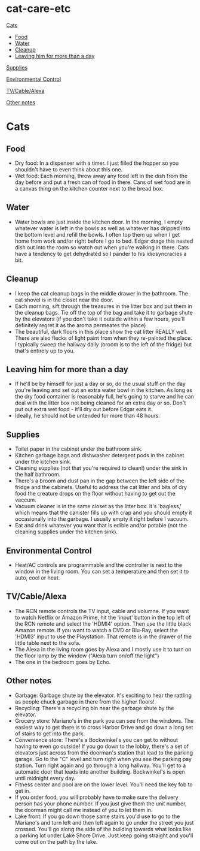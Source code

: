 # cat-care-etc

[Cats](#cats)
  - [Food](#food)
  - [Water](#water)
  - [Cleanup](#cleanup)
  - [Leaving him for more than a day](#leaving-him-for-more-than-a-day)
  
[Supplies](#supplies)

[Environmental Control](#environmental-control)

[TV/Cable/Alexa](#tv-cable-alexa)

[Other notes](#other-notes)

Cats
====

Food
----
- Dry food: In a dispenser with a timer. I just filled the hopper so you shouldn't have to even think about this one.
- Wet food: Each morning, throw away any food left in the dish from the day before and put a fresh can of food in there. Cans of wet food are in a canvas thing on the kitchen counter next to the bread box.

Water
-----
- Water bowls are just inside the kitchen door. In the morning, I empty whatever water is left in the bowls as well as whatever has dripped into the bottom level and refill the bowls. I often top them up when I get home from work and/or right before I go to bed. Edgar drags this nested dish out into the room so watch out when you're walking in there. Cats have a tendency to get dehydrated so I pander to his idiosyncracies a bit. 

Cleanup
-------
- I keep the cat cleanup bags in the middle drawer in the bathroom. The cat shovel is in the closet near the door.
- Each morning, sift through the treasures in the litter box and put them in the cleanup bags. Tie off the top of the bag and take it to garbage shute by the elevators (if you don't take it outside within a few hours, you'll definitely regret it as the aroma permeates the place)
- The beautiful, dark floors in this place show the cat litter REALLY well. There are also flecks of light paint from when they re-painted the place. I typically sweep the hallway daily (broom is to the left of the fridge) but that's entirely up to you.


Leaving him for more than a day
--------------------------------
- If he'll be by himself for just a day or so, do the usual stuff on the day you're leaving and set out an extra water bowl in the kitchen. As long as the dry food container is reasonably full, he's going to starve and he can deal with the litter box not being cleaned for an extra day or so. Don't put out extra wet food - it'll dry out before Edgar eats it.
- Ideally, he should not be untended for more than 48 hours. 


Supplies
--------
- Toilet paper in the cabinet under the bathroom sink.
- Kitchen garbage bags and dishwasher detergent pods in the cabinet under the kitchen sink.
- Cleaning supplies (not that you're required to clean!) under the sink in the half bathroom. 
- There's a broom and dust pan in the gap between the left side of the fridge and the cabinets. Useful to address the cat litter and bits of dry food the creature drops on the floor without having to get out the vaccum.
- Vacuum cleaner is in the same closet as the litter box. It's 'bagless,' which means that the canister fills up with crap and you should empty it occasionally into the garbage. I usually empty it right before I vacuum.
- Eat and drink whatever you want that is edible and/or potable (not the cleaning supplies under the kitchen sink).


Environmental Control
---------------------
- Heat/AC controls are programmable and the controller is next to the window in the living room. You can set a temperature and then set it to auto, cool or heat.


TV/Cable/Alexa
--------------
- The RCN remote controls the TV input, cable and volumne. If you want to watch Netflix or Amazon Prime, hit the 'input' button in the top left of the RCN remote and select the 'HDMI4' option. Then use the little black Amazon remote. If you want to watch a DVD or Blu-Ray, select the 'HDMI3' input to use the Playstation. That remote is in the drawer of the little table next to the sofa.
- The Alexa in the living room goes by Alexa and I mostly use it to turn on the floor lamp by the window ("Alexa turn on/off the light")
 - The one in the bedroom goes by Echo.
 

Other notes
-----------
- Garbage: Garbage shute by the elevator. It's exciting to hear the rattling as people chuck garbage in there from the higher floors!
- Recycling: There's a recycling bin near the garbage shute by the elevator.
- Grocery store: Mariano's in the park you can see from the windows. The easiest way to get there is to cross Harbor Drive and go down a long set of stairs to get into the park.
- Convenience store: There's a Bockwinkel's you can get to without having to even go outside! If you go down to the lobby, there's a set of elevators just across from the doorman's station that lead to the parking garage. Go to the "C" level and turn right when you see the parking pay station. Turn right again and go through a long hallway. You'll get to a automatic door that leads into another building. Bockwinkel's is open until midnight every day.
- Fitness center and pool are on the lower level. You'll need the key fob to get in.
- If you order food, you will probably have to make sure the delivery person has your phone number. If you just give them the unit number, the doorman might call me instead of you to let them in.
- Lake front: If you go down those same stairs you'd use to go to the Mariano's and turn left and then left again to go under the street you just crossed. You'll go along the side of the building towards what looks like a parking lot under Lake Shore Drive. Just keep going straight and you'll come out on the path by the lake.
